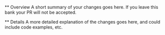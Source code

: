 ** Overview
A short summary of your changes goes here. If you leave this bank your PR will not be accepted.

** Details
A more detailed explanation of the changes goes here, and could include code examples, etc.

